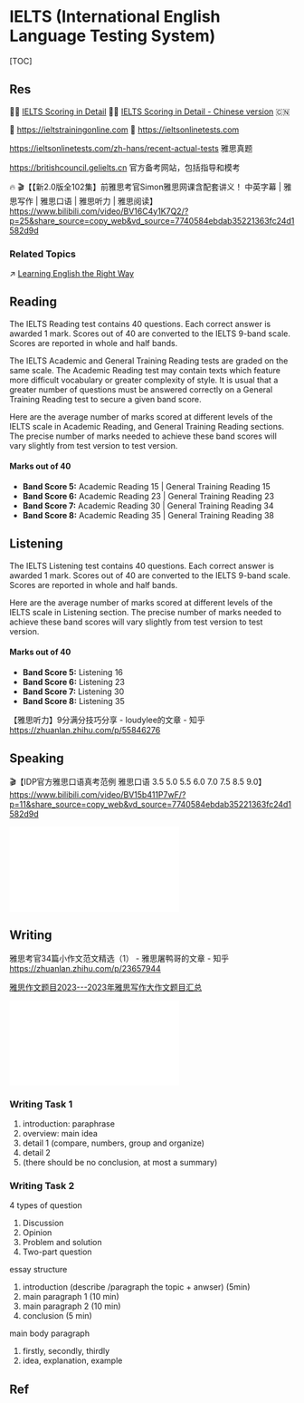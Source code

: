 # IELTS (International English Language Testing System)

[TOC]



## Res
🧑‍🏫 [IELTS Scoring in Detail](https://ielts.org/take-a-test/preparation-resources/understanding-your-score/ielts-scoring-in-detail)
🧑‍🏫 [IELTS Scoring in Detail - Chinese version](https://www.chinaielts.org/guide/band_descriptors.shtml) 🇨🇳

📝 https://ieltstrainingonline.com
📝 https://ieltsonlinetests.com

https://ieltsonlinetests.com/zh-hans/recent-actual-tests
雅思真题

https://britishcouncil.gelielts.cn
官方备考网站，包括指导和模考

🔥 🎬【【新2.0版全102集】前雅思考官Simon雅思网课含配套讲义！ 中英字幕 | 雅思写作 | 雅思口语 | 雅思听力 | 雅思阅读】 https://www.bilibili.com/video/BV16C4y1K7Q2/?p=25&share_source=copy_web&vd_source=7740584ebdab35221363fc24d1582d9d


### Related Topics
↗ [Learning English the Right Way](../../../../../../Other%20Networks%20of%20Knowledge/Arts%20&%20Cultures/📃%20Language%20&%20Literature/🌐%20Language%20Learning%20&%20Second%20Language%20Acquisition/🇬🇧%20Learning%20English%20the%20Right%20Way/Learning%20English%20the%20Right%20Way.md)



## Reading
The IELTS Reading test contains 40 questions. Each correct answer is awarded 1 mark. Scores out of 40 are converted to the IELTS 9-band scale. Scores are reported in whole and half bands.

The IELTS Academic and General Training Reading tests are graded on the same scale. The Academic Reading test may contain texts which feature more difficult vocabulary or greater complexity of style. It is usual that a greater number of questions must be answered correctly on a General Training Reading test to secure a given band score.

Here are the average number of marks scored at different levels of the IELTS scale in Academic Reading, and General Training Reading sections. The precise number of marks needed to achieve these band scores will vary slightly from test version to test version.
#### Marks out of 40 
- **Band Score 5:** Academic Reading 15 | General Training Reading 15
- **Band Score 6:** Academic Reading 23 | General Training Reading 23
- **Band Score 7:** Academic Reading 30 | General Training Reading 34
- **Band Score 8:** Academic Reading 35 | General Training Reading 38



## Listening
The IELTS Listening test contains 40 questions. Each correct answer is awarded 1 mark. Scores out of 40 are converted to the IELTS 9-band scale. Scores are reported in whole and half bands.

Here are the average number of marks scored at different levels of the IELTS scale in Listening section. The precise number of marks needed to achieve these band scores will vary slightly from test version to test version.
#### Marks out of 40
- **Band Score 5:** Listening 16
- **Band Score 6:** Listening 23
- **Band Score 7:** Listening 30 
- **Band Score 8:** Listening 35


【雅思听力】9分满分技巧分享 - loudylee的文章 - 知乎 https://zhuanlan.zhihu.com/p/55846276



## Speaking
🎬【IDP官方雅思口语真考范例 雅思口语 3.5 5.0 5.5 6.0 7.0 7.5 8.5 9.0】 https://www.bilibili.com/video/BV15b411P7wF/?p=11&share_source=copy_web&vd_source=7740584ebdab35221363fc24d1582d9d

![](../../../../../../Assets/Cheat_Sheets/ielts-speaking-band-descriptors.pdf)



## Writing
雅思考官34篇小作文范文精选（1） - 雅思屠鸭哥的文章 - 知乎
https://zhuanlan.zhihu.com/p/23657944

[雅思作文题目2023---2023年雅思写作大作文题目汇总](https://ieltsonlinetests.com/zh-hans/writing-tips/18887718.html)


![](../../../../../../Assets/Cheat_Sheets/ielts-writing-band-descriptors.pdf)



### Writing Task 1
1. introduction: paraphrase
2. overview: main idea
3. detail 1 (compare, numbers, group and organize)
4. detail 2
5. (there should be no conclusion, at most a summary)


### Writing Task 2
4 types of question
1. Discussion
2. Opinion
3. Problem and solution
4. Two-part question

essay structure
1. introduction (describe /paragraph the topic + anwser) (5min)
2. main paragraph 1 (10 min)
3. main paragraph 2 (10 min)
4. conclusion (5 min)

main body paragraph
1. firstly, secondly, thirdly
2. idea, explanation, example



## Ref
[字数不够会扣分，那雅思作文是写的越多越好吗？ - 启德留学咨询的文章 - 知乎]: https://zhuanlan.zhihu.com/p/613869100

[9分考官级雅思大作文范文之自由平等与个人成就]: http://ielts.zhan.com/xiezuo59564.html

[雅思考官Simon写作大小作文9分范文合集（全部100+篇）值得收藏]: http://ielts.zhan.com/xiezuo46991.html